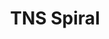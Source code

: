 ---
title: "TNS Spiral"
canonical: "skill/translate-named-script-x"
lists:
    - scouts-guild
tier: 1
prerequisites: ["x-oathsworn/scouts-guild"]
osp_cost: 10
requirements: []
restricted: true
---